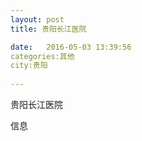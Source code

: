 ```yaml
--- 
layout: post 
title: 贵阳长江医院

date:   2016-05-03 13:39:56 
categories:其他  
city:贵阳
  
--- 
```

   
贵阳长江医院

信息

